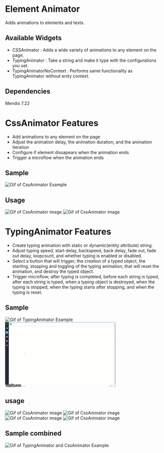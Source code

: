 # Element Animator

Adds animations to elements and texts.

## Available Widgets

* CSSAnimator : Adds a wide variety of animations to any element on the page.
* TypingAnimator : Take a string and make it type with the configurations you set.
* TypingAnimatorNoContext : Performs same functionality as TypingAnimator without enity context.

## Dependencies

Mendix 7.22

# CssAnimator Features 

* Add animations to any element on the page
* Adjust the animation delay, the animation duration, and the animation iteration
* Configure if element dissapears when the animation ends
* Trigger a microflow when the animation ends

## Sample
![Gif of CssAnimator Example](https://github.com/watchdogoblivion/ElementAnimator-MendixWidget/tree/master/assets/EX2.gif)


## Usage
![Gif of CssAnimator image](https://github.com/watchdogoblivion/ElementAnimator-MendixWidget/tree/master/assets/CSSAnimations.png)
![Gif of CssAnimator image](https://github.com/watchdogoblivion/ElementAnimator-MendixWidget/tree/master/assets/CSSEvents.png)

# TypingAnimator Features

* Create typing animation with static or dynamic(entity attribute) string.
* Adjust typing speed, start delay, backspeed, back delay, fade out, fade out delay, loopcount, and whether typing is enabled or disabled.
* Select a button that will trigger; the creation of a typed object, the starting, stopping and toggling of the typing animation, that will reset the animation, and destroy the typed object.
* Trigger microflow; after typing is completed, before each string is typed, after each string is typed, when a typing object is destroyed, when the typing is stopped, when the typing starts after stopping, and when the typing is reset.

## Sample

![Gif of TypingAnimator Example](https://github.com/watchdogoblivion/ElementAnimator-MendixWidget/tree/master/assets/EX.gif)
![Gif of TypingAnimator Example](https://github.com/watchdogoblivion/ElementAnimator-MendixWidget/blob/master/assets/EX1.gif)


## usage
![Gif of CssAnimator image](https://github.com/watchdogoblivion/ElementAnimator-MendixWidget/tree/master/assets/TypedStatic.png)
![Gif of CssAnimator image](https://github.com/watchdogoblivion/ElementAnimator-MendixWidget/tree/master/assets/TypedDynamic.png)
![Gif of CssAnimator image](https://github.com/watchdogoblivion/ElementAnimator-MendixWidget/tree/master/assets/TCustomControls.png)
![Gif of CssAnimator image](https://github.com/watchdogoblivion/ElementAnimator-MendixWidget/tree/master/assets/TEvents.png)

## Sample combined

![Gif of TypingAnimator and CssAnimator Example](https://github.com/watchdogoblivion/ElementAnimator-MendixWidget/tree/master/assets/EX3.gif)

